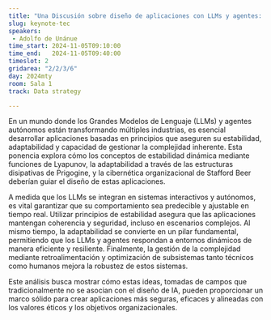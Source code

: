 ```yaml
---
title: "Una Discusión sobre diseño de aplicaciones con LLMs y agentes: estabilidad, adaptabilidad y complejidad"
slug: keynote-tec
speakers:
 - Adolfo de Unánue
time_start: 2024-11-05T09:10:00
time_end:   2024-11-05T09:40:00
timeslot: 2
gridarea: "2/2/3/6"
day: 2024mty
room: Sala 1
track: Data strategy

---
```


En un mundo donde los Grandes Modelos de Lenguaje (LLMs) y agentes autónomos están transformando múltiples industrias, es esencial desarrollar aplicaciones basadas en principios que aseguren su estabilidad, adaptabilidad y capacidad de gestionar la complejidad inherente. Esta ponencia explora cómo los conceptos de estabilidad dinámica mediante funciones de Lyapunov, la adaptabilidad a través de las estructuras disipativas de Prigogine, y la cibernética organizacional de Stafford Beer deberían guiar el diseño de estas aplicaciones.

A medida que los LLMs se integran en sistemas interactivos y autónomos, es vital garantizar que su comportamiento sea predecible y ajustable en tiempo real. Utilizar principios de estabilidad asegura que las aplicaciones mantengan coherencia y seguridad, incluso en escenarios complejos. Al mismo tiempo, la adaptabilidad se convierte en un pilar fundamental, permitiendo que los LLMs y agentes respondan a entornos dinámicos de manera eficiente y resiliente. Finalmente, la gestión de la complejidad mediante retroalimentación y optimización de subsistemas tanto técnicos como humanos mejora la robustez de estos sistemas.

Este análisis busca mostrar cómo estas ideas, tomadas de campos que tradicionalmente no se asocian con el diseño de IA, pueden proporcionar un marco sólido para crear aplicaciones más seguras, eficaces y alineadas con los valores éticos y los objetivos organizacionales.
